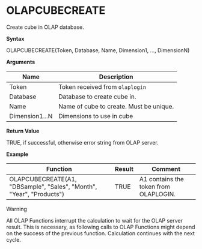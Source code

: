 # OLAPCUBECREATE

Create cube in OLAP database.

**Syntax**

OLAPCUBECREATE(Token, Database, Name, Dimension1, ..., DimensionN)

**Arguments**

| Name           | Description                             |
|----------------|-----------------------------------------|
| Token          | Token received from `olaplogin`         |
| Database       | Database to create cube in.             |
| Name           | Name of cube to create. Must be unique. |
| Dimension1...N | Dimensions to use in cube               |

**Return Value**

TRUE, if successful, otherwise error string from OLAP server.

**Example**

| Function                                                             | Result | Comment                               |
|----------------------------------------------------------------------|--------|---------------------------------------|
| OLAPCUBECREATE(A1, "DBSample", "Sales", "Month", "Year", "Products") | TRUE   | A1 contains the token from OLAPLOGIN. |

<div class="warning">

<div class="title">

Warning

</div>

All OLAP Functions interrupt the calculation to wait for the OLAP server
result. This is necessary, as following calls to OLAP Functions might
depend on the success of the previous function. Calculation continues
with the next cycle.

</div>
